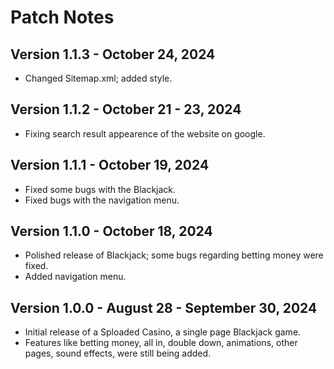 # Patch Notes

## Version 1.1.3 - October 24, 2024
- Changed Sitemap.xml; added style.

## Version 1.1.2 - October 21 - 23, 2024
- Fixing search result appearence of the website on google.

## Version 1.1.1 - October 19, 2024
- Fixed some bugs with the Blackjack.
- Fixed bugs with the navigation menu.

## Version 1.1.0 - October 18, 2024
- Polished release of Blackjack; some bugs regarding betting money were fixed.
- Added navigation menu.

## Version 1.0.0 - August 28 - September 30, 2024
- Initial release of a Sploaded Casino, a single page Blackjack game.
- Features like betting money, all in, double down, animations, other pages, sound effects, were still being added.
